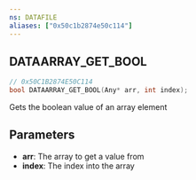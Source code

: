 ```yaml
---
ns: DATAFILE
aliases: ["0x50c1b2874e50c114"]
---
```

## DATAARRAY_GET_BOOL

```c
// 0x50C1B2874E50C114
bool DATAARRAY_GET_BOOL(Any* arr, int index);
```

Gets the boolean value of an array element


## Parameters
* **arr**: The array to get a value from
* **index**: The index into the array
